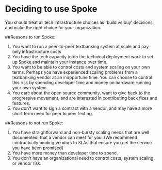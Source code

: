 # Deciding to use Spoke

You should treat all tech infrastructure choices as 'build vs buy' decisions, and make the right choice for your organization.

##Reasons to run Spoke:
1. You want to run a peer-to-peer textbanking system at scale and pay only infrastructure costs
1. You have the tech capacity to do the technical deployment work to set up Spoke and maintain your instance over time. 
1. You want to be able to control costs and system scaling on your own terms. Perhaps you have experienced scaling problems from a textbanking vendor at an inopportune time. You can choose to control this risk by spending developer time and money on hardware running your own system.
1. You care about the open source community, want to give back to the progressive movement, and are interested in contributing back fixes and features.
1. You don't want to sign a contract with a vendor, and may have a more short term need for peer to peer texting.

##Reasons to not run Spoke:
1. You have straightforward and non-bursty scaling needs that are well documented, that a vendor can meet for you. (We recommend contractually binding vendors to SLAs that ensure you get the service you have been promised)
1. You have more money than developer time to spend. 
1. You don't have an organizational need to control costs, system scaling, or vendor risk.